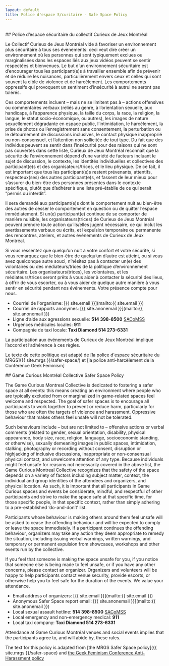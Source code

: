 ```yaml
---
layout: default
title: Police d'espace S/curitaire - Safe Space Policy
---
```

<!-- Safer Spaces Section -->
<section id="saferspace" class="container-fluid content-section text-center">
  <div class="row">
  <div class="col-lg-4 col-lg-offset-4">
<br>
  </div>
  </div>
  <div class="row">
   <div class="col-lg-5 col-lg-offset-1 safer-space-texts" markdown="1">
## Police d’espace sécuritaire du collectif Curieux de Jeux Montréal

Le Collectif Curieux de Jeux Montréal vide à favoriser un environnement plus sécuritaire à tous ses évènements: ceci veut dire créer un environnement où les personnes qui sont typiquement exclues ou marginalisées dans les espaces liés aux jeux vidéos peuvent se sentir respectées et bienvenues. Le but d’un environnement sécuritaire est d’encourager tous les participant(e)s à travailler ensemble afin de prévenir et de réduire les nuisances, particulièrement envers ceux et celles qui sont souvent la cible de violence et de harcèlement. Les comportements oppressifs qui provoquent un sentiment d’insécurité à autrui ne seront pas tolérés.

Ces comportements incluent – mais ne se limitent pas à – actions offensives ou commentaires verbaux (reliés au genre, à l’orientation sexuelle, aux handicaps, à l’apparence physique, la taille du corps, la race, la religion, la langue, le statut socio-économique, ou autres), les images de nature sexuellement dégradante en espace public, l’intimidation, le harcèlement, la prise de photos ou l’enregistrement sans consentement, la perturbation ou le détournement de discussions inclusives, le contact physique inapproprié ou non-consensuel, et l’attention non sollicitée de tout type. Du fait que des individus peuvent se sentir dans l’insécurité pour des raisons qui ne sont pas couvertes dans cette liste, Curieux de Jeux Montréal reconnaît que la sécurité de l’environnement dépend d’une variété de facteurs incluant le sujet de discussion, le contexte, les identités individuelles et collectives des participant(e)s et des organisateurs/trices, et le lieu physique. De ce fait, il est important que tous les participant(e)s restent prévenants, attentifs, respecteux(ses) des autres participant(e)s, et fassent de leur mieux pour s’assurer du bien-être des personnes présentes dans le contexte spécifique, plutôt que d’adhérer à une liste pré-établie de ce qui serait “permis ou interdit”.

Il sera demandé aux participant(e)s dont le comportement nuit au bien-être des autres de cesser le comportement en question ou de quitter l’espace immédiatement. Si un(e) participant(e) continue de se comporter de manière nuisible, les organisateurs(trices) de Curieux de Jeux Montréal peuvent prendre toute action qu’ils/elles jugent nécessaire, ce qui inclut les avertissements verbaux ou écrits, et l’expulsion temporaire ou permanente des rencontres, ateliers, et autres événements de Curieux de Jeux Montréal.

Si vous ressentez que quelqu’un nuit à votre confort et votre sécurité, si vous remarquez que le bien-être de quelqu’un d’autre est atteint, ou si vous avez quelconque autre souci, n’hésitez pas à contacter un(e) des volontaires ou des médiateurs/trices de la politique d’environnement sécuritaire. Les organisateurs(trices), les volontaires, et les médiateurs/trices seront prêts à vous aider à contacter la sécurité des lieux, à offrir de vous escorter, ou à vous aider de quelque autre manière à vous sentir en sécurité pendant nos événements. Votre présence compte pour nous.

* Courriel de l'organisme: [{{ site.email }}](mailto:{{ site.email }})
* Courriel de rapports anonymes: [{{ site.anonemail }}](mailto:{{ site.anonemail }})
* Ligne d’aide aux agressions sexuelle: **514 398-8500** [SACoMSS](http://sacomss.org)
* Urgences médicales locales: **911**
* Compagnie de taxi locale: **Taxi Diamond 514 273-6331**

La participation aux événements de Curieux de Jeux Montréal implique l’accord et l’adhérence à ces règles.

Le texte de cette politique est adapté de [la police d'espace sécuritaire du MRGS]({{ site.mrgs }}/safer-space/) et [la police anti-harcèlement de la Conférence Geek Feminism]

   </div>

   <div class="col-lg-5 safer-space-texts" markdown="1">
## Game Curious Montréal Collective Safer Space Policy

The Game Curious Montreal Collective is dedicated to fostering a safer space at all events: this means creating an environment where people who are typically excluded from or marginalized in game-related spaces feel welcome and respected. The goal of safer spaces is to encourage all participants to work together to prevent or reduce harm, particularly for those who are often the targets of violence and harassment. Oppressive behaviour that makes others feel unsafe will not be tolerated.

Such behaviours include – but are not limited to – offensive actions or verbal comments (related to gender, sexual orientation, disability, physical appearance, body size, race, religion, language, socioeconomic standing, or otherwise), sexually demeaning images in public spaces, intimidation, stalking, photography or recording without consent, disruption or highjacking of inclusive discussions, inappropriate or non-consensual physical contact, and unwelcome attention of any type. Because individuals might feel unsafe for reasons not necessarily covered in the above list, the Game Curious Montreal Collective recognizes that the safety of the space depends on a variety of factors including subject matter, context, the individual and group identities of the attendees and organizers, and physical location. As such, it is important that all participants in Game Curious spaces and events be considerate, mindful, and respectful of other participants and strive to make the space safe at that specific time, for those specific people, in that specific context, rather than simply adhering to a pre-established ‘do-and-don’t’ list.

Participants whose behaviour is making others around them feel unsafe will be asked to cease the offending behaviour and will be expected to comply or leave the space immediately. If a participant continues the offending behaviour, organizers may take any action they deem appropriate to remedy the situation, including issuing verbal warnings, written warnings, and temporary or permanent expulsion from showcases, workshops and other events run by the collective.

If you feel that someone is making the space unsafe for you, if you notice that someone else is being made to feel unsafe, or if you have any other concerns, please contact an organizer. Organizers and volunteers will be happy to help participants contact venue security, provide escorts, or otherwise help you to feel safe for the duration of the events. We value your attendance.

* Email address of organizers: [{{ site.email }}](mailto:{{ site.email }})
* Anonymous Safer Space report email: [{{ site.anonemail }}](mailto:{{ site.anonemail }})
* Local sexual assault hotline: **514 398-8500** [SACoMSS](http://sacomss.org)
* Local emergency and non-emergency medical: **911**
* Local taxi company: **Taxi Diamond 514 273-6331**

Attendance at Game Curious Montréal venues and social events implies that the participants agree to, and will abide by, these rules.

The text for this policy is adapted from [the MRGS Safer Space policy]({{ site.mrgs }}/safer-space) and [the Geek Feminism Conference Anti-Harassment policy](http://geekfeminism.wikia.com/wiki/Conference_anti-harassment)

</div>
